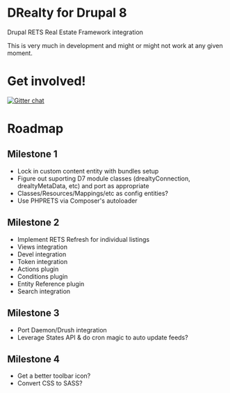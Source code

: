 DRealty for Drupal 8
===

Drupal RETS Real Estate Framework integration

This is very much in development and might or might not work at any given moment.

Get involved!
===
[![Gitter chat](https://badges.gitter.im/alexweber/drealty.png)](https://gitter.im/alexweber/drealty)


Roadmap
===

Milestone 1
---
* Lock in custom content entity with bundles setup
* Figure out suporting D7 module classes (drealtyConnection, drealtyMetaData, etc) and port as appropriate
* Classes/Resources/Mappings/etc as config entities?
* Use PHPRETS via Composer's autoloader

Milestone 2
---
* Implement RETS Refresh for individual listings
* Views integration
* Devel integration
* Token integration
* Actions plugin
* Conditions plugin
* Entity Reference plugin
* Search integration

Milestone 3
---
* Port Daemon/Drush integration
* Leverage States API & do cron magic to auto update feeds?

Milestone 4
---
* Get a better toolbar icon?
* Convert CSS to SASS?
